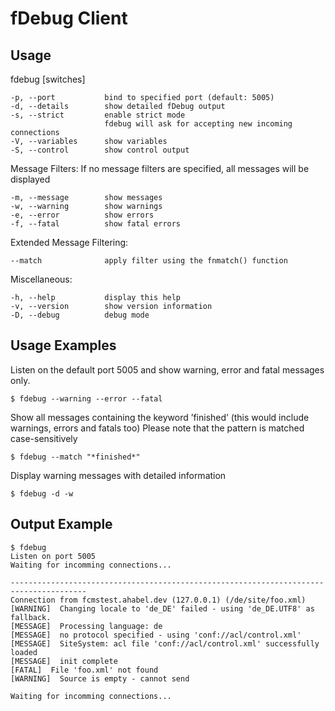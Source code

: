 fDebug Client
=============

Usage
-----

fdebug [switches]
    
    -p, --port           bind to specified port (default: 5005)
    -d, --details        show detailed fDebug output
    -s, --strict         enable strict mode
                         fdebug will ask for accepting new incoming connections
    -V, --variables      show variables
    -S, --control        show control output
    
Message Filters:
If no message filters are specified, all messages will be displayed
    
    -m, --message        show messages
    -w, --warning        show warnings
    -e, --error          show errors
    -f, --fatal          show fatal errors
    
Extended Message Filtering:

    --match              apply filter using the fnmatch() function
    
Miscellaneous:
    
    -h, --help           display this help
    -v, --version        show version information
    -D, --debug          debug mode


Usage Examples
-----

Listen on the default port 5005 and show warning, error and fatal messages only.

    $ fdebug --warning --error --fatal


Show all messages containing the keyword ’finished’ (this would include warnings, errors and fatals too)
Please note that the pattern is matched case-sensitively

    $ fdebug --match "*finished*"


Display warning messages with detailed information

    $ fdebug -d -w


Output Example
-----

    $ fdebug
    Listen on port 5005
    Waiting for incomming connections...
    
    ---------------------------------------------------------------------------------------
    Connection from fcmstest.ahabel.dev (127.0.0.1) (/de/site/foo.xml)
    [WARNING]  Changing locale to 'de_DE' failed - using 'de_DE.UTF8' as fallback.
    [MESSAGE]  Processing language: de
    [MESSAGE]  no protocol specified - using 'conf://acl/control.xml'
    [MESSAGE]  SiteSystem: acl file 'conf://acl/control.xml' successfully loaded
    [MESSAGE]  init complete
    [FATAL]  File 'foo.xml' not found
    [WARNING]  Source is empty - cannot send
    
    Waiting for incomming connections...


